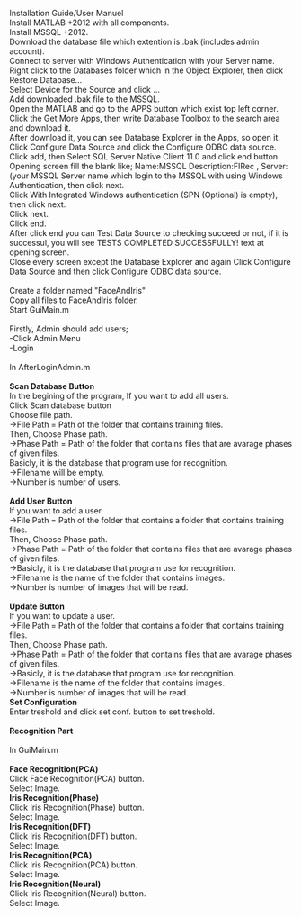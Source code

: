 Installation Guide/User Manuel
<br>Install MATLAB +2012 with all components.
<br>Install MSSQL +2012.
<br>Download the database file which extention is .bak (includes admin account).
<br>Connect to server with Windows Authentication with your Server name.
<br>Right click to the Databases folder which in the Object Explorer, then click Restore Database...
<br>Select Device for the Source and click ...
<br>Add downloaded .bak file to the MSSQL.
<br>Open the MATLAB and go to the APPS button which exist top left corner.
<br>Click the Get More Apps, then write Database Toolbox to the search area and download it.
<br>After download it, you can see Database Explorer in the Apps, so open it.
<br>Click Configure Data Source and click the Configure ODBC data source.
<br>Click add, then Select SQL Server Native Client 11.0 and click end button.
<br>Opening screen fill the blank like; Name:MSSQL Description:FIRec , Server: (your MSSQL Server name which login to the MSSQL with using Windows Authentication, then click next.
<br>Click With Integrated Windows authentication (SPN (Optional) is empty), then click next.
<br>Click next.
<br>Click end.
<br>After click end you can Test Data Source to checking succeed or not, if it is successul, you will see TESTS COMPLETED SUCCESSFULLY! text at opening screen.
<br> Close every screen except the Database Explorer and again Click Configure Data Source and then click Configure ODBC data source.
<br>
<br>Create a folder named "FaceAndIris"
<br>Copy all files to FaceAndIris folder.
<br>Start GuiMain.m
<br>
<br>Firstly, Admin should add users;
<br>-Click Admin Menu
<br>-Login
<br>
<br>In AfterLoginAdmin.m
<br>
<br>**Scan Database Button**
<br>In the begining of the program, If you want to add all users.
<br>Click Scan database button
<br>Choose file path.
<br>->File Path = Path of the folder that contains training files.
<br>Then, Choose Phase path.
<br>->Phase Path = Path of the folder that contains files that are avarage phases of given files.
<br>Basicly, it is the database that program use for recognition.
<br>->Filename will be empty.
<br>->Number is number of users.
<br>
<br>**Add User Button**
<br>If you want to add a user.
<br>->File Path = Path of the folder that contains a folder that contains training files.
<br>Then, Choose Phase path.
<br>->Phase Path = Path of the folder that contains files that are avarage phases of given files.
<br>->Basicly, it is the database that program use for recognition.
<br>->Filename is the name of the folder that contains images.
<br>->Number is number of images that will be read.
<br>
<br>**Update Button**
<br>If you want to update a user. 
<br>->File Path = Path of the folder that contains a folder that contains training files. 
<br>Then, Choose Phase path. 
<br>->Phase Path = Path of the folder that contains files that are avarage phases of given files. 
<br>->Basicly, it is the database that program use for recognition. 
<br>->Filename is the name of the folder that contains images. 
<br>->Number is number of images that will be read.
<br>**Set Configuration** 
<br>Enter treshold and click set conf. button to set treshold.
<br>
<br>**Recognition Part**
<br>
<br> In GuiMain.m
<br>
<br>**Face Recognition(PCA)**
<br>Click Face Recognition(PCA) button.
<br>Select Image.
<br>**Iris Recognition(Phase)**
<br>Click Iris Recognition(Phase) button.
<br>Select Image.
<br>**Iris Recognition(DFT)**
<br>Click Iris Recognition(DFT) button.
<br>Select Image.
<br>**Iris Recognition(PCA)**
<br>Click Iris Recognition(PCA) button.
<br>Select Image.
<br>**Iris Recognition(Neural)**
<br>Click Iris Recognition(Neural) button.
<br>Select Image.
